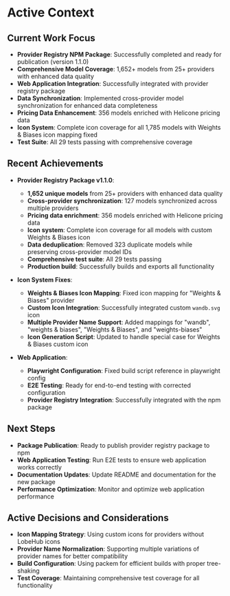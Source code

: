 # Active Context

## Current Work Focus
- **Provider Registry NPM Package**: Successfully completed and ready for publication (version 1.1.0)
- **Comprehensive Model Coverage**: 1,652+ models from 25+ providers with enhanced data quality
- **Web Application Integration**: Successfully integrated with provider registry package
- **Data Synchronization**: Implemented cross-provider model synchronization for enhanced data completeness
- **Pricing Data Enhancement**: 356 models enriched with Helicone pricing data
- **Icon System**: Complete icon coverage for all 1,785 models with Weights & Biases icon mapping fixed
- **Test Suite**: All 29 tests passing with comprehensive coverage

## Recent Achievements
- **Provider Registry Package v1.1.0**:
  - **1,652 unique models** from 25+ providers with enhanced data quality
  - **Cross-provider synchronization**: 127 models synchronized across multiple providers
  - **Pricing data enrichment**: 356 models enriched with Helicone pricing data
  - **Icon system**: Complete icon coverage for all models with custom Weights & Biases icon
  - **Data deduplication**: Removed 323 duplicate models while preserving cross-provider model IDs
  - **Comprehensive test suite**: All 29 tests passing
  - **Production build**: Successfully builds and exports all functionality

- **Icon System Fixes**:
  - **Weights & Biases Icon Mapping**: Fixed icon mapping for "Weights & Biases" provider
  - **Custom Icon Integration**: Successfully integrated custom `wandb.svg` icon
  - **Multiple Provider Name Support**: Added mappings for "wandb", "weights & biases", "Weights & Biases", and "weights-biases"
  - **Icon Generation Script**: Updated to handle special case for Weights & Biases custom icon

- **Web Application**:
  - **Playwright Configuration**: Fixed build script reference in playwright config
  - **E2E Testing**: Ready for end-to-end testing with corrected configuration
  - **Provider Registry Integration**: Successfully integrated with the npm package

## Next Steps
- **Package Publication**: Ready to publish provider registry package to npm
- **Web Application Testing**: Run E2E tests to ensure web application works correctly
- **Documentation Updates**: Update README and documentation for the new package
- **Performance Optimization**: Monitor and optimize web application performance

## Active Decisions and Considerations
- **Icon Mapping Strategy**: Using custom icons for providers without LobeHub icons
- **Provider Name Normalization**: Supporting multiple variations of provider names for better compatibility
- **Build Configuration**: Using packem for efficient builds with proper tree-shaking
- **Test Coverage**: Maintaining comprehensive test coverage for all functionality 